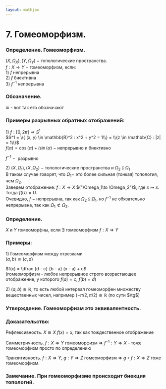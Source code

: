 ```yaml
---  
layout: mathjax  
---  
```

  
# 7. Гомеоморфизм.  
  
### Определение. Гомеоморфизм.  
$(X, \Omega_{X}), (Y, \Omega_{Y})~-~$топологические пространства.  
$f:X\to Y~-~$гомеоморфизм, если:  
$1)$ $f$ непрерывна  
$2)$ $f$ биективна  
$3)$ $f^{-1}$ непрерывна  
  
### Обозначение.  
$\cong$  - вот так его обозначают  
  
### Примеры разрывных обратных отображений:  
$1)$ $f:[0, 2\pi] \Rightarrow S^1$  
$S^1 = \\{ (x, y) \in \mathbb{R}^2 : x^2 + y^2 = 1\\} = \\{z \in \mathbb{C} : |z| = 1\\}$  
$f(\alpha) =\cos(\alpha) + i\sin(\alpha)$  $-$ непрерывно и биективно  
  
$f^{-1}~-~$ разрывно  
  
$2)$ $(X,\Omega_1),(X,\Omega_2)~-~$топологические пространства и $\Omega_2 \subsetneqq \Omega_1$  
В таком случае говорят, что $\Omega_1 -$  это более сильная (тонкая) топология, чем $\Omega_2$.  
Заведем отображение: $f:X \Rightarrow X$ $("\Omega_1\to \Omega_2")$, где $x \mapsto x$.  
Тогда $f(U)=U$.  
Очевидно, $f~-~$непрерывна, так как $\Omega_2\subsetneqq\Omega_1$, но $f^{-1}$ не обязательно непрерывна, так как $\Omega_1\not\subset\Omega_2$.  
  
### Определение.  
$X$  и $Y$ гомеоморфны, если $\exists$ гомеоморфизм $f: X \Rightarrow Y$  
  
### Примеры:  
$1)$ Гомеоморфизм между отрезками  
 $(a, b) \cong (c, d)$  
  
$f(x) = \dfrac {d - c} {b - a} (x - a) + c$  
(гомеоморфизм - любое непрерывное строго возрастающее отображение, у которого $f(a) = c$, $f(b) = d$)  
  
$2)$ $(a, b) \cong \mathbb{R}$, то есть любой интервал гомеоморфен множеству вещественных чисел, например ($-\pi/2, \pi/2)\cong \mathbb{R}$ (по сути $\tg$)  
  
### Утверждение. Гомеоморфизм это эквивалентность.  
  
### Доказательство:  
Рефлексивность. $X \cong X$ $f(x) = x$, так как тождественное отображение  
  
Симметричность. $f: X \Rightarrow Y$  гомеоморфизм $\Rightarrow$ $f^{-1} : Y \Rightarrow X$ - тоже гомеоморфизм просто по определению  
  
Транзитивность. $f: X \Rightarrow Y$, $g: Y \Rightarrow Z$ гомеоморфизм $\Rightarrow$ $g \circ f: X \Rightarrow Z$ тоже гомеоморфизм.  
  
### Замечание. При гомеоморфизме происходит биекция топологий.  
